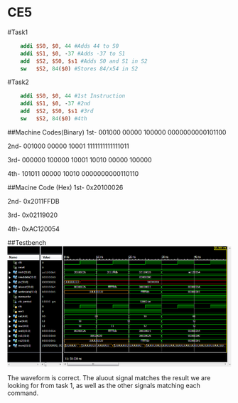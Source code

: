 CE5
======
#Task1

```mips
	addi $S0, $0, 44 #Adds 44 to S0
	addi $S1, $0, -37 #Adds -37 to S1
	add  $S2, $S0, $s1 #Adds S0 and S1 in S2
	sw   $S2, 84($0) #Stores 84/x54 in S2
```

#Task2
```mips
	addi $S0, $0, 44 #1st Instruction
	addi $S1, $0, -37 #2nd
	add  $S2, $S0, $s1 #3rd
	sw   $S2, 84($0) #4th
```
##Machine Codes(Binary)
1st- 001000 00000 100000 0000000000101100

2nd- 001000 00000 10001 1111111111111011

3rd- 000000 100000 10001 10010 00000 100000

4th- 101011 00000 10010 0000000000110110

##Macine Code (Hex)
1st- 0x20100026

2nd- 0x2011FFDB

3rd- 0x02119020

4th- 0xAC120054

##Testbench
![Alt Text](https://github.com/RyanRedhead/CE5/blob/master/Task2.PNG?raw=true)

The waveform is correct. The aluout signal matches the result we are looking for from task 1, as well as the other signals matching each command. 
